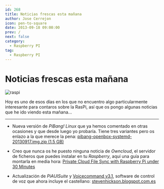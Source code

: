 ```yaml
---
id: 268
title: Noticias frescas esta mañana
author: Jose Cerrejon
icon: pen-to-square
date: 2013-09-18 09:00:00
prev: /
next: false
category:
  - Raspberry PI
tag:
  - Raspberry PI
---
```


# Noticias frescas esta mañana

![raspi](/images/07_RaspberryPi.jpg)

Hoy es uno de esos días en los que no encuentro algo particularmente interesante para contaros sobre la RasPi, así que os pongo algunas noticias que he ido viendo esta mañana...

- - -
* Nueva versión de *PiBang! Linux* que ya hemos comentado en otras ocasiones y que desde luego yo probaría. Tiene tres variantes pero os enlazo a la que merece la pena: [pibang-openbox-systemd-20130917.img.zip (1.5 GB)](http://sourceforge.net/projects/pibang/files/pibang-openbox-systemd-20130917.img.zip/download)

* Creo que nunca os he puesto ninguna noticia de *Owncloud*, el servidor de ficheros que puedes instalar en tu *Raspberry*, aquí una guía para montarla en media hora: [Private Cloud File Sync with Raspberry Pi under 30 Minutes](http://www.codingepiphany.com/2013/09/15/private-cloud-file-sync-with-raspberry-pi-under-30-minutes/) 

* Actualización de *PiAUISuite* y [Voicecommand v3.1](http://stevenhickson.blogspot.com.es/2013/04/voice-control-on-raspberry-pi.html), software de control de voz que ahora incluye el castellano: [stevenhickson.blogspot.com.es](http://stevenhickson.blogspot.com.es/2013/09/piauisuite-update-and-voicecommand-v31.html)